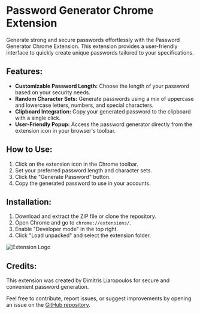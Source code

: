 # Password Generator Chrome Extension

Generate strong and secure passwords effortlessly with the Password Generator Chrome Extension. This extension provides a user-friendly interface to quickly create unique passwords tailored to your specifications.

## Features:

- **Customizable Password Length:** Choose the length of your password based on your security needs.
- **Random Character Sets:** Generate passwords using a mix of uppercase and lowercase letters, numbers, and special characters.
- **Clipboard Integration:** Copy your generated password to the clipboard with a single click.
- **User-Friendly Popup:** Access the password generator directly from the extension icon in your browser's toolbar.

## How to Use:

1. Click on the extension icon in the Chrome toolbar.
2. Set your preferred password length and character sets.
3. Click the "Generate Password" button.
4. Copy the generated password to use in your accounts.

## Installation:

1. Download and extract the ZIP file or clone the repository.
2. Open Chrome and go to `chrome://extensions/`.
3. Enable "Developer mode" in the top right.
4. Click "Load unpacked" and select the extension folder.


![Extension Logo](url/to/logo.png)

## Credits:

This extension was created by Dimitris Liaropoulos for secure and convenient password generation.

Feel free to contribute, report issues, or suggest improvements by opening an issue on the [GitHub repository](https://github.com/nikelioum/Password-Generator-Chrome-Extension).
